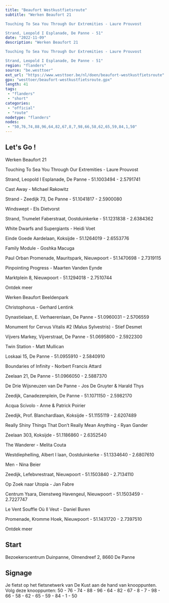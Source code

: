 ```yaml
---
title: "Beaufort Westkustfietsroute"
subtitle: "Werken Beaufort 21

Touching To Sea You Through Our Extremities - Laure Prouvost

Strand, Leopold I Esplanade, De Panne - 51"
date: "2022-11-09"
description: "Werken Beaufort 21

Touching To Sea You Through Our Extremities - Laure Prouvost

Strand, Leopold I Esplanade, De Panne - 51"
region: "flanders"
source: "be.westtoer"
ext_url: "https://www.westtoer.be/nl/doen/beaufort-westkustfietsroute"
gpx: "westtoer/beaufort-westkustfietsroute.gpx"
length: 41
tags:
 - "flanders"
 - "short"
categories:
 - "official"
 - "route"
nodetype: "flanders"
nodes:
 - "50,76,74,88,96,64,82,67,8,7,98,66,58,62,65,59,84,1,50"
---
```


## Let's Go ! 

Werken Beaufort 21

Touching To Sea You Through Our Extremities - Laure Prouvost

Strand, Leopold I Esplanade, De Panne - 51.1003494 - 2.5791741

Cast Away - Michael Rakowitz

Strand - Zeedijk 73, De Panne - 51.1041817 - 2.5900080

Windswept - Els Dietvorst

Strand, Trumelet Faberstraat, Oostduinkerke - 51.1231838 - 2.6384362

White Dwarfs and Supergiants - Heidi Voet

Einde Goede Aardelaan, Koksijde - 51.1264019 - 2.6553776

Family Module - Goshka Macuga

Paul Orban Promenade, Mauritspark, Nieuwpoort - 51.1470698 - 2.7319115

Pinpointing Progress - Maarten Vanden Eynde

Marktplein 8, Nieuwpoort - 51.1294018 - 2.7510744

Ontdek meer

Werken Beaufort Beeldenpark

Christophorus - Gerhard Lentink

Dynastielaan, E. Verhaerenlaan, De Panne - 51.0960031 – 2.5706559

Monument for Cervus Vitalis #2 (Malus Sylvestris) - Stief Desmet

Vijvers Markey, Vijverstraat, De Panne - 51.0695800 - 2.5922300

Twin Station - Matt Mullican

Loskaai 15, De Panne - 51.0955910 - 2.5840910

Boundaries of Infinity - Norbert Francis Attard

Zeelaan 21, De Panne - 51.0966050 - 2.5887370

De Drie Wijsneuzen van De Panne - Jos De Gruyter & Harald Thys

Zeedijk, Canadezenplein, De Panne - 51.1071150 - 2.5982170

Acqua Scivolo - Anne & Patrick Poirier

Zeedijk, Prof. Blanchardlaan, Koksijde - 51.1155119 - 2.6207489

Really Shiny Things That Don’t Really Mean Anything - Ryan Gander

Zeelaan 303, Koksijde - 51.1186860 - 2.6352540

The Wanderer - Melita Couta

Westdiephelling, Albert I laan, Oostduinkerke - 51.1334640 - 2.6807610

Men - Nina Beier

Zeedijk, Lefebvrestraat, Nieuwpoort - 51.1503840 - 2.7134110

Op Zoek naar Utopia - Jan Fabre

Centrum Ysara, Dienstweg Havengeul, Nieuwpoort - 51.1503459 - 2.7227747

Le Vent Souffle Où Il Veut - Daniel Buren

Promenade, Kromme Hoek, Nieuwpoort - 51.1431720 - 2.7397510

Ontdek meer

## Start

Bezoekerscentrum Duinpanne, Olmendreef 2, 8660 De Panne

## Signage

Je fietst op het fietsnetwerk van De Kust aan de hand van knooppunten. Volg deze knooppunten: 50 - 76 - 74 - 88 - 96 - 64 - 82 - 67 - 8 - 7 - 98 - 66 - 58 - 62 - 65 - 59 - 84 - 1 - 50
